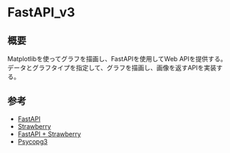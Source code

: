 # FastAPI_v3

## 概要

Matplotlibを使ってグラフを描画し、FastAPIを使用してWeb APIを提供する。  
データとグラフタイプを指定して、グラフを描画し、画像を返すAPIを実装する。

## 参考

- [FastAPI](https://fastapi.tiangolo.com/)
- [Strawberry](https://strawberry.rocks)
- [FastAPI + Strawberry](https://fastapi.tiangolo.com/how-to/graphql/)
- [Psycopg3](https://www.psycopg.org/)
